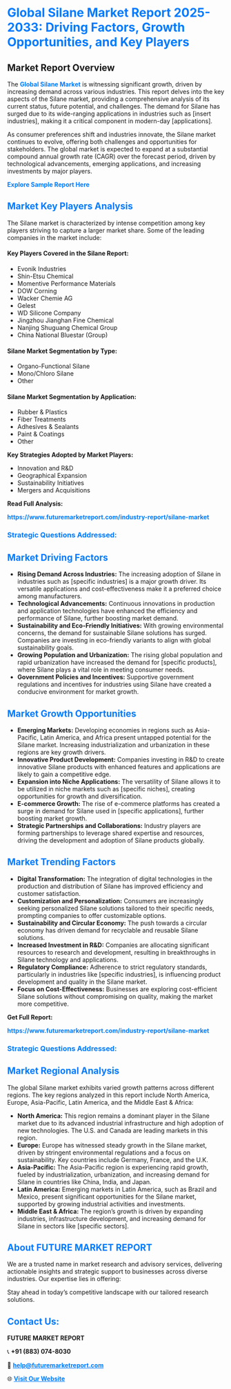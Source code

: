 <h1 style="color: #007BFF;">Global Silane Market Report 2025-2033: Driving Factors, Growth Opportunities, and Key Players</h1>

<section id="overview">
<h2>Market Report Overview</h2>
<p>The <a href="https://www.futuremarketreport.com/industry-report/silane-market" style="color: #007BFF; text-decoration: none;"><strong>Global Silane Market</strong></a> is witnessing significant growth, driven by increasing demand across various industries. This report delves into the key aspects of the Silane market, providing a comprehensive analysis of its current status, future potential, and challenges. The demand for Silane has surged due to its wide-ranging applications in industries such as [insert industries], making it a critical component in modern-day [applications].</p>
<p>As consumer preferences shift and industries innovate, the Silane market continues to evolve, offering both challenges and opportunities for stakeholders. The global market is expected to expand at a substantial compound annual growth rate (CAGR) over the forecast period, driven by technological advancements, emerging applications, and increasing investments by major players.</p>
</section>

<section id="overview">
<p><a href="https://www.futuremarketreport.com/request-sample/reportId=103135" style="color: #007BFF; text-decoration: none;"><strong>Explore Sample Report Here</strong></a></p>
</section>

<section id="key-players">
<h2 style="color: #007BFF;">Market Key Players Analysis</h2>
<p>The Silane market is characterized by intense competition among key players striving to capture a larger market share. Some of the leading companies in the market include:</p>
<h4>Key Players Covered in the Silane Report:</h4>
<ul><li>Evonik Industries</li><li>Shin-Etsu Chemical</li><li>Momentive Performance Materials</li><li>DOW Corning</li><li>Wacker Chemie AG</li><li>Gelest</li><li>WD Silicone Company</li><li>Jingzhou Jianghan Fine Chemical</li><li>Nanjing Shuguang Chemical Group</li><li>China National Bluestar (Group)</li></ul>
<h4>Silane Market Segmentation by Type:</h4>
<ul><li>Organo-Functional Silane</li><li>Mono/Chloro Silane</li><li>Other</li></ul>

<h4>Silane Market Segmentation by Application:</h4>
<ul><li>Rubber &amp; Plastics</li><li>Fiber Treatments</li><li>Adhesives &amp; Sealants</li><li>Paint &amp; Coatings</li><li>Other</li></ul>
<p><strong>Key Strategies Adopted by Market Players:</strong></p>
<ul>
<li>Innovation and R&D</li>
<li>Geographical Expansion</li>
<li>Sustainability Initiatives</li>
<li>Mergers and Acquisitions</li>
</ul>
</section>

<section>
<p><strong>Read Full Analysis: </strong></p><a href="https://www.futuremarketreport.com/industry-report/silane-market" style="color: #007BFF; text-decoration: none;"><strong>https://www.futuremarketreport.com/industry-report/silane-market</strong></a>
<h3 style="color: #007BFF;">Strategic Questions Addressed:</h3>
</section>

<section id="driving-factors">
<h2 style="color: #007BFF;">Market Driving Factors</h2>
<ul>
<li><strong>Rising Demand Across Industries:</strong> The increasing adoption of Silane in industries such as [specific industries] is a major growth driver. Its versatile applications and cost-effectiveness make it a preferred choice among manufacturers.</li>
<li><strong>Technological Advancements:</strong> Continuous innovations in production and application technologies have enhanced the efficiency and performance of Silane, further boosting market demand.</li>
<li><strong>Sustainability and Eco-Friendly Initiatives:</strong> With growing environmental concerns, the demand for sustainable Silane solutions has surged. Companies are investing in eco-friendly variants to align with global sustainability goals.</li>
<li><strong>Growing Population and Urbanization:</strong> The rising global population and rapid urbanization have increased the demand for [specific products], where Silane plays a vital role in meeting consumer needs.</li>
<li><strong>Government Policies and Incentives:</strong> Supportive government regulations and incentives for industries using Silane have created a conducive environment for market growth.</li>
</ul>
</section>

<section id="growth-opportunities">
<h2 style="color: #007BFF;">Market Growth Opportunities</h2>
<ul>
<li><strong>Emerging Markets:</strong> Developing economies in regions such as Asia-Pacific, Latin America, and Africa present untapped potential for the Silane market. Increasing industrialization and urbanization in these regions are key growth drivers.</li>
<li><strong>Innovative Product Development:</strong> Companies investing in R&D to create innovative Silane products with enhanced features and applications are likely to gain a competitive edge.</li>
<li><strong>Expansion into Niche Applications:</strong> The versatility of Silane allows it to be utilized in niche markets such as [specific niches], creating opportunities for growth and diversification.</li>
<li><strong>E-commerce Growth:</strong> The rise of e-commerce platforms has created a surge in demand for Silane used in [specific applications], further boosting market growth.</li>
<li><strong>Strategic Partnerships and Collaborations:</strong> Industry players are forming partnerships to leverage shared expertise and resources, driving the development and adoption of Silane products globally.</li>
</ul>
</section>

<section id="trending-factors">
<h2 style="color: #007BFF;">Market Trending Factors</h2>
<ul>
<li><strong>Digital Transformation:</strong> The integration of digital technologies in the production and distribution of Silane has improved efficiency and customer satisfaction.</li>
<li><strong>Customization and Personalization:</strong> Consumers are increasingly seeking personalized Silane solutions tailored to their specific needs, prompting companies to offer customizable options.</li>
<li><strong>Sustainability and Circular Economy:</strong> The push towards a circular economy has driven demand for recyclable and reusable Silane solutions.</li>
<li><strong>Increased Investment in R&D:</strong> Companies are allocating significant resources to research and development, resulting in breakthroughs in Silane technology and applications.</li>
<li><strong>Regulatory Compliance:</strong> Adherence to strict regulatory standards, particularly in industries like [specific industries], is influencing product development and quality in the Silane market.</li>
<li><strong>Focus on Cost-Effectiveness:</strong> Businesses are exploring cost-efficient Silane solutions without compromising on quality, making the market more competitive.</li>
</ul>
</section>

<section>
<p><strong>Get Full Report: </strong></p><a href="https://www.futuremarketreport.com/industry-report/silane-market" style="color: #007BFF; text-decoration: none;"><strong>https://www.futuremarketreport.com/industry-report/silane-market</strong></a>
<h3 style="color: #007BFF;">Strategic Questions Addressed:</h3>
</section>


<section id="regional-analysis">
<h2 style="color: #007BFF;">Market Regional Analysis</h2>
<p>The global Silane market exhibits varied growth patterns across different regions. The key regions analyzed in this report include North America, Europe, Asia-Pacific, Latin America, and the Middle East & Africa:</p>
<ul>
<li><strong>North America:</strong> This region remains a dominant player in the Silane market due to its advanced industrial infrastructure and high adoption of new technologies. The U.S. and Canada are leading markets in this region.</li>
<li><strong>Europe:</strong> Europe has witnessed steady growth in the Silane market, driven by stringent environmental regulations and a focus on sustainability. Key countries include Germany, France, and the U.K.</li>
<li><strong>Asia-Pacific:</strong> The Asia-Pacific region is experiencing rapid growth, fueled by industrialization, urbanization, and increasing demand for Silane in countries like China, India, and Japan.</li>
<li><strong>Latin America:</strong> Emerging markets in Latin America, such as Brazil and Mexico, present significant opportunities for the Silane market, supported by growing industrial activities and investments.</li>
<li><strong>Middle East & Africa:</strong> The region’s growth is driven by expanding industries, infrastructure development, and increasing demand for Silane in sectors like [specific sectors].</li>
</ul>
</section>

<footer>
<h2 style="color: #007BFF;">About FUTURE MARKET REPORT</h2>
<p>We are a trusted name in market research and advisory services, delivering actionable insights and strategic support to businesses across diverse industries. Our expertise lies in offering:</p>

<p>Stay ahead in today’s competitive landscape with our tailored research solutions.</p>

<h2 style="color: #007BFF;">Contact Us:</h2>
<p><strong>FUTURE MARKET REPORT</strong></p>
<p>📞 <strong>+91 (883) 074-8030</strong></p>
<p>📧 <strong><a href="mailto:help@futuremarketreport.com" style="color: #007BFF;">help@futuremarketreport.com</a></strong></p>
<p>🌐 <strong><a href="https://www.futuremarketreport.com/" style="color: #007BFF;">Visit Our Website</a></strong></p>
</footer>